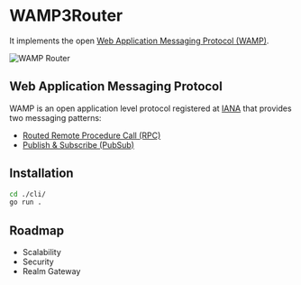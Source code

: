 # WAMP3Router

It implements the open
[Web Application Messaging Protocol (WAMP)](https://wamp-proto.org/index.html).

![WAMP Router](https://mediacomem.github.io/comem-archioweb/2021-2022/subjects/wamp/images/routed-protocol.png)

## Web Application Messaging Protocol

WAMP is an open application level protocol registered at
[IANA](https://www.iana.org/assignments/websocket/websocket.xml)
that provides two messaging patterns:

* [Routed Remote Procedure Call (RPC)](https://wamp-proto.org/faq.html#what-is-rpc)
* [Publish & Subscribe (PubSub)](https://wamp-proto.org/faq.html#what-is-pubsub)

## Installation

```bash
cd ./cli/
go run .
```

## Roadmap

- Scalability
- Security
- Realm Gateway
